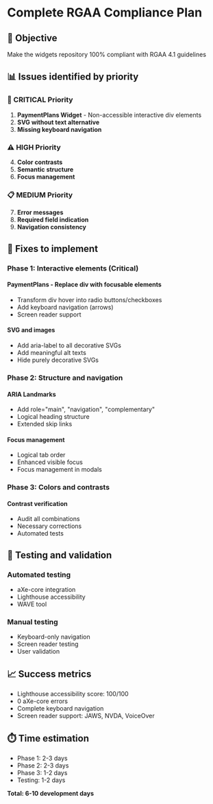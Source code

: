 # Complete RGAA Compliance Plan

## 🎯 Objective

Make the widgets repository 100% compliant with RGAA 4.1 guidelines

## 📊 Issues identified by priority

### 🚨 CRITICAL Priority

1. **PaymentPlans Widget** - Non-accessible interactive div elements
2. **SVG without text alternative**
3. **Missing keyboard navigation**

### ⚠️ HIGH Priority

4. **Color contrasts**
5. **Semantic structure**
6. **Focus management**

### 📋 MEDIUM Priority

7. **Error messages**
8. **Required field indication**
9. **Navigation consistency**

## 🔧 Fixes to implement

### Phase 1: Interactive elements (Critical)

#### PaymentPlans - Replace div with focusable elements

- Transform div hover into radio buttons/checkboxes
- Add keyboard navigation (arrows)
- Screen reader support

#### SVG and images

- Add aria-label to all decorative SVGs
- Add meaningful alt texts
- Hide purely decorative SVGs

### Phase 2: Structure and navigation

#### ARIA Landmarks

- Add role="main", "navigation", "complementary"
- Logical heading structure
- Extended skip links

#### Focus management

- Logical tab order
- Enhanced visible focus
- Focus management in modals

### Phase 3: Colors and contrasts

#### Contrast verification

- Audit all combinations
- Necessary corrections
- Automated tests

## 🧪 Testing and validation

### Automated testing

- aXe-core integration
- Lighthouse accessibility
- WAVE tool

### Manual testing

- Keyboard-only navigation
- Screen reader testing
- User validation

## 📈 Success metrics

- Lighthouse accessibility score: 100/100
- 0 aXe-core errors
- Complete keyboard navigation
- Screen reader support: JAWS, NVDA, VoiceOver

## ⏱️ Time estimation

- Phase 1: 2-3 days
- Phase 2: 2-3 days
- Phase 3: 1-2 days
- Testing: 1-2 days

**Total: 6-10 development days**
